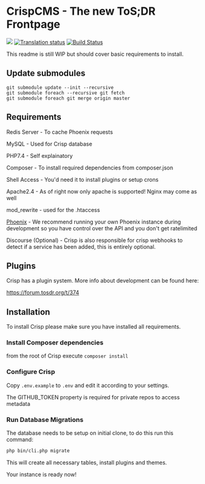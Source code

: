 # CrispCMS - The new ToS;DR Frontpage

![](https://beta.tosdr.org/api/badge/service/tos;dr) [![Translation status](https://translate.jback.dev/widgets/crispcms/-/crispcms-theme/svg-badge.svg)](https://translate.jback.dev/engage/crispcms/) [![Build Status](https://ci.jback.dev/api/badges/tosdr/CrispCMS/status.svg)](https://ci.jback.dev/tosdr/CrispCMS)

This readme is still WIP but should cover basic requirements to install.

## Update submodules

```
git submodule update --init --recursive
git submodule foreach --recursive git fetch
git submodule foreach git merge origin master
```

## Requirements

Redis Server - To cache Phoenix requests

MySQL - Used for Crisp database

PHP7.4 - Self explainatory

Composer - To install required dependencies from composer.json

Shell Access - You'd need it to install plugins or setup crons

Apache2.4 - As of right now only apache is supported! Nginx may come as well

mod_rewrite - used for the .htaccess

[Phoenix](https://github.com/tosdr/edit.tosdr.org) - We recommend running your own Phoenix instance during development so you have control over the API and you don't get ratelimited

Discourse (Optional) - Crisp is also responsible for crisp webhooks to detect if a service has been added, this is entirely optional.


## Plugins

Crisp has a plugin system. More info about development can be found here:

https://forum.tosdr.org/t/374

## Installation

To install Crisp please make sure you have installed all requirements.

### Install Composer dependencies

from the root of Crisp execute `composer install`

### Configure Crisp

Copy `.env.example` to `.env` and edit it according to your settings.

The GITHUB_TOKEN property is required for private repos to access metadata

### Run Database Migrations

The database needs to be setup on initial clone, to do this run this command:

```bash
php bin/cli.php migrate
```

This will create all necessary tables, install plugins and themes.

<!--
No longer required ,managed by migrations

### Install crisp theme

To install the default theme and create necessary data run

```bash
php bin/cli.php theme install crisp
```

### Install core plugin

To install the core plugin you need shell access and execute the following commands in the bin folder:

```bash
php bin/cli.php plugin install core
```
-->

Your instance is ready now!